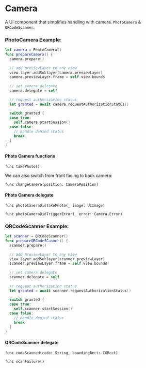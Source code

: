 # Camera

A UI component that simplifies handling with camera. `PhotoCamera` & `QRCodeScanner`.

### PhotoCamera Example:
```swift
let camera = PhotoCamera()
func prepareCamera() {
  camera.prepare()
    
  // add previewLayer to any view
  view.layer.addSublayer(camera.previewLayer)
  camera.previewLayer.frame = self.view.bounds
    
  // set camera delegate
  camera.delegate = self
    
  // request authorization status
  let granted = await camera.requestAuthorizationStatus()
    
  switch granted {
  case true:
    self.camera.startSession()
  case false:
    // handle denied status
    break
  }
}
```
#### Photo Camera functions
`func takePhoto()`

We can also switch from front facing to back camera:

`func changeCamera(position: CameraPosition)`


#### Photo Camera delegate
`func photoCameraDidTakePhoto(_ image: UIImage)`

`func photoCameraDidTriggerError(_ error: Camera.Error)`



### QRCodeScanner Example:
```swift
let scanner = QRCodeScanner()
func prepareQRCodeSCanner() {
  scanner.prepare()
    
  // add previewLayer to any view
  view.layer.addSublayer(scanner.previewLayer)
  scanner.previewLayer.frame = self.view.bounds
    
  // set camera delegate
  scanner.delegate = self
    
  // request authorization status
  let granted = await scanner.requestAuthorizationStatus()
    
  switch granted {
  case true:
    self.scanner.startSession()
  case false:
    // handle denied status
    break
  }
}
```

#### QRCodeScanner delegate
`func codeScanned(code: String, boundingRect: CGRect)`

`func scanFailure()`




